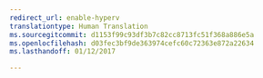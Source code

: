 ```yaml
---
redirect_url: enable-hyperv
translationtype: Human Translation
ms.sourcegitcommit: d1153f99c93df3b7c82cc8713fc51f368a886e5a
ms.openlocfilehash: d03fec3bf9de363974cefc60c72363e872a22634
ms.lasthandoff: 01/12/2017

---
```


